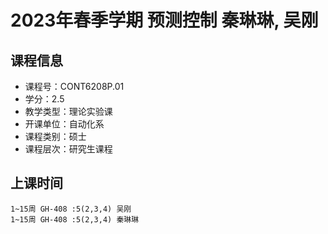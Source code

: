 # 2023年春季学期 预测控制 秦琳琳, 吴刚






## 课程信息

- 课程号：CONT6208P.01
- 学分：2.5
- 教学类型：理论实验课
- 开课单位：自动化系
- 课程类别：硕士
- 课程层次：研究生课程

## 上课时间

```
1~15周 GH-408 :5(2,3,4) 吴刚
1~15周 GH-408 :5(2,3,4) 秦琳琳
```

